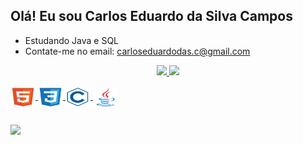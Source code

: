 <h2>Olá! Eu sou Carlos Eduardo da Silva Campos</h2>

- Estudando Java e SQL
- Contate-me no email: carloseduardodas.c@gmail.com

<div align="center">
  <a href="https://github.com/CarlosEduSC">
  <img height="180em" src="https://github-readme-stats.vercel.app/api?username=CarlosEduSC&show_icons=true&theme=radical&include_all_commits=true&count_private=true"/>
  <img height="180em" src="https://github-readme-stats.vercel.app/api/top-langs/?username=CarlosEduSC&layout=compact&langs_count=7&theme=radical"/>
</div>
  
<div style="display: inline_block"><br>
  <img align="center" alt="Carlos-HTML" height="30" width="40" src="https://raw.githubusercontent.com/devicons/devicon/master/icons/html5/html5-original.svg">
  <img align="center" alt="Rafa-CSS" height="30" width="40" src="https://raw.githubusercontent.com/devicons/devicon/master/icons/css3/css3-original.svg">
  <img align="center" alt="Carlos-C" height="30" width="40" src="https://github.com/devicons/devicon/blob/master/icons/c/c-line.svg">
  <img align="center" alt="Carlos-Java" height="30" width="40" src="https://github.com/devicons/devicon/blob/master/icons/java/java-original.svg">
</div>
  
  ##
  
<div>
  <a href="https://www.instagram.com/carlosedu_s.c/" target="_blank"><img src="https://img.shields.io/badge/-Instagram-%23E4405F?style=for-the-badge&logo=instagram&logoColor=white" target="_blank"></a>
</div>
